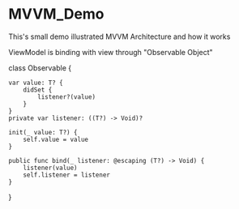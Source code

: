 # MVVM_Demo
This's small demo illustrated MVVM Architecture and how it works

ViewModel is binding with view through "Observable Object"

class Observable<T> {
    
    var value: T? {
        didSet {
            listener?(value)
        }
    }
    private var listener: ((T?) -> Void)?
    
    init(_ value: T?) {
        self.value = value
    }
    
    public func bind(_ listener: @escaping (T?) -> Void) {
        listener(value)
        self.listener = listener
    }
}
